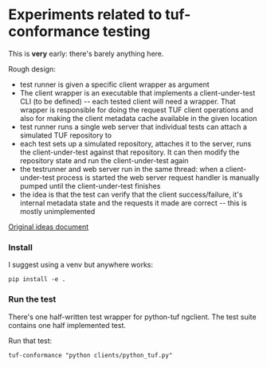 # Experiments related to tuf-conformance testing

This is **very** early: there's barely anything here.

Rough design:
* test runner is given a specific client wrapper as argument
* The client wrapper is an executable that implements a client-under-test CLI (to be defined)
  -- each tested client will need a wrapper. That wrapper is responsible for doing the request TUF client
  operations and also for making the client metadata cache available in the given location
* test runner runs a single web server that individual tests can attach a simulated TUF repository to
* each test sets up a simulated repository, attaches it to the server, runs the client-under-test
  against that repository. It can then modify the repository state and run the client-under-test again
* the testrunner and web server run in the same thread: when a client-under-test process is started
  the web server request handler is manually pumped until the client-under-test finishes
* the idea is that the test can verify that the client success/failure, it's internal  metadata state
  and the requests it made are correct -- this is mostly unimplemented 

[Original ideas document](https://docs.google.com/document/d/11bKcRoC0G8b_YnLfK0tj1RfJjrMfXGhO8Li2LA1FUUk/edit?usp=sharing)

### Install

I suggest using a venv but anywhere works:
```
pip install -e .
```

### Run the test 

There's one half-written test wrapper for python-tuf ngclient.
The test suite contains one half implemented test.

Run that test:
```
tuf-conformance "python clients/python_tuf.py"
```
